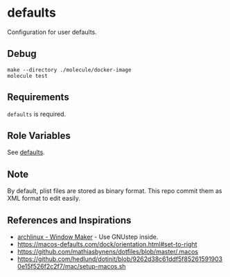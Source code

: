 defaults
=========

Configuration for user defaults.

Debug
---

```shell
make --directory ./molecule/docker-image
molecule test
```

Requirements
------------

`defaults` is required.

Role Variables
--------------

See [defaults](./defaults/main.yml).

Note
---

By default, plist files are stored as binary format. This repo commit them as XML format to edit easily.

References and Inspirations
---

- [archlinux - Window Maker](https://wiki.archlinux.jp/index.php/Window_Maker) - Use GNUstep inside.
- https://macos-defaults.com/dock/orientation.html#set-to-right
- https://github.com/mathiasbynens/dotfiles/blob/master/.macos
- https://github.com/hedlund/dotinit/blob/9262d38c61ddf5f852615919030e15f526f2c2f7/mac/setup-macos.sh
